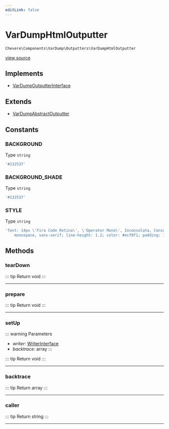 ```yaml
---
editLink: false
---
```


# VarDumpHtmlOutputter

`Chevere\Components\VarDump\Outputters\VarDumpHtmlOutputter`

[view source](https://github.com/chevere/chevere/blob/master/src/Chevere/Components/VarDump/Outputters/VarDumpHtmlOutputter.php)

## Implements

- [VarDumpOutputterInterface](../../../Interfaces/VarDump/VarDumpOutputterInterface.md)

## Extends

- [VarDumpAbstractOutputter](./VarDumpAbstractOutputter.md)

## Constants

### BACKGROUND

Type `string`

```php
'#132537'
```

### BACKGROUND_SHADE

Type `string`

```php
'#132537'
```

### STYLE

Type `string`

```php
'font: 14px \'Fira Code Retina\', \'Operator Mono\', Inconsolata, Consolas,
    monospace, sans-serif; line-height: 1.2; color: #ecf0f1; padding: 15px; margin: 10px 0; word-break: break-word; white-space: pre-wrap; background: #132537; display: block; text-align: left; border: none; border-radius: 4px;'
```

## Methods

### tearDown

::: tip Return
void
:::

---

### prepare

::: tip Return
void
:::

---

### setUp

::: warning Parameters
- *writer*: [WriterInterface](../../../Interfaces/Writer/WriterInterface.md)
- *backtrace*: array
:::

::: tip Return
void
:::

---

### backtrace

::: tip Return
array
:::

---

### caller

::: tip Return
string
:::

---
